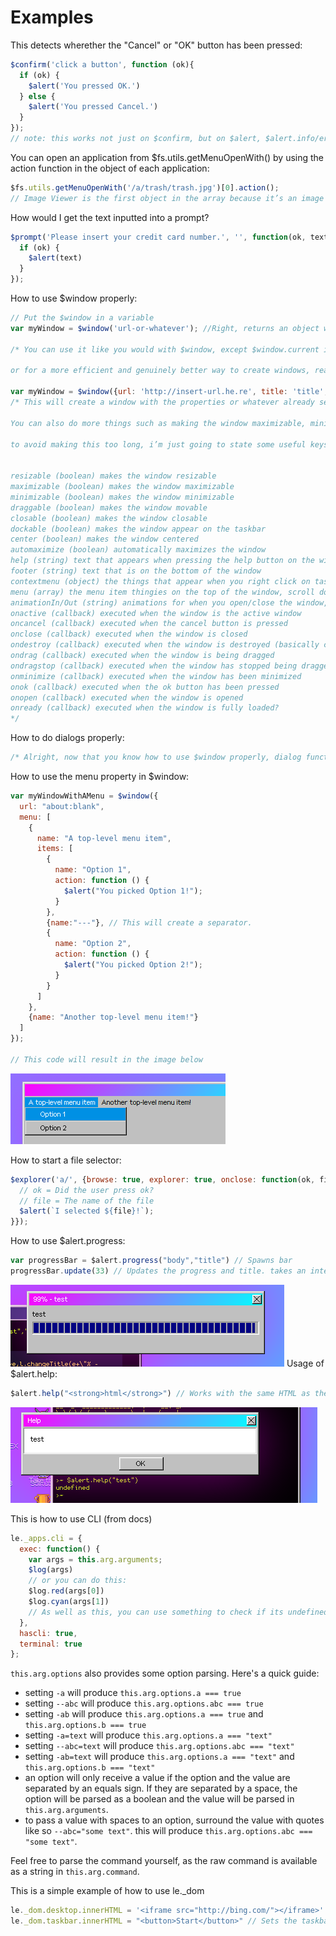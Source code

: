 # Examples
This detects wherether the "Cancel" or "OK" button has been pressed:
```js
$confirm('click a button', function (ok){
  if (ok) {
    $alert('You pressed OK.')
  } else {
    $alert('You pressed Cancel.')
  }
});
// note: this works not just on $confirm, but on $alert, $alert.info/error, even $prompt and $window.form (which we’ll get on to later)
```

You can open an application from $fs.utils.getMenuOpenWith() by using the action function in the object of each application:
```js
$fs.utils.getMenuOpenWith('/a/trash/trash.jpg')[0].action();
// Image Viewer is the first object in the array because it’s an image so execute that using the action function
```

How would I get the text inputted into a prompt?
```js
$prompt('Please insert your credit card number.', '', function(ok, text) {
  if (ok) {
    $alert(text)
  }
});
```

How to use $window properly:

```js
// Put the $window in a variable
var myWindow = $window('url-or-whatever'); //Right, returns an object with things to interact with the window or just information ect

/* You can use it like you would with $window, except $window.current is whatever you named the variable and to make the window the active window, just use the active() function

or for a more efficient and genuinely better way to create windows, read on!*/

var myWindow = $window({url: 'http://insert-url.he.re', title: 'title', icon: '/c/sys/skins/w93/question.png', width: 420, height: 420});
/* This will create a window with the properties or whatever already set for you

You can also do more things such as making the window maximizable, minimizable, resizable or closable and lots more with this method!

to avoid making this too long, i’m just going to state some useful keys, arrays, objects and stuff to append to the object thingy in the function as well as saying what they do


resizable (boolean) makes the window resizable
maximizable (boolean) makes the window maximizable
minimizable (boolean) makes the window minimizable
draggable (boolean) makes the window movable
closable (boolean) makes the window closable
dockable (boolean) makes the window appear on the taskbar
center (boolean) makes the window centered
automaximize (boolean) automatically maximizes the window
help (string) text that appears when pressing the help button on the window
footer (string) text that is on the bottom of the window
contextmenu (object) the things that appear when you right click on task on the taskbar
menu (array) the menu item thingies on the top of the window, scroll down for explanation
animationIn/Out (string) animations for when you open/close the window, animation names here: https://pastebin.com/4S1FCBEQ (thanks janken)
onactive (callback) executed when the window is the active window
oncancel (callback) executed when the cancel button is pressed
onclose (callback) executed when the window is closed
ondestroy (callback) executed when the window is destroyed (basically closed, but different in a way)
ondrag (callback) executed when the window is being dragged
ondragstop (callback) executed when the window has stopped being dragged
onminimize (callback) executed when the window has been minimized
onok (callback) executed when the ok button has been pressed
onopen (callback) executed when the window is opened
onready (callback) executed when the window is fully loaded?
*/
```

How to do dialogs properly:
```js
/* Alright, now that you know how to use $window properly, dialog function thingies are the same! and by same, they both accept the same keys in the object etc... */
```

How to use the menu property in $window:
```js
var myWindowWithAMenu = $window({
  url: "about:blank",
  menu: [
    {
      name: "A top-level menu item",
      items: [
        {
          name: "Option 1",
          action: function () {
            $alert("You picked Option 1!");
          }
        },
        {name:"---"}, // This will create a separator.
        {
          name: "Option 2",
          action: function () {
            $alert("You picked Option 2!");
          }
        }
      ]
    },
    {name: "Another top-level menu item!"}
  ]
});

// This code will result in the image below
```
![The result](img/result.png)

How to start a file selector:
```js
$explorer('a/', {browse: true, explorer: true, onclose: function(ok, file) {
  // ok = Did the user press ok?
  // file = The name of the file
  $alert(`I selected ${file}!`);
}});
```
How to use $alert.progress:
```js
var progressBar = $alert.progress("body","title") // Spawns bar
progressBar.update(33) // Updates the progress and title. takes an integer input 0-100.
```
![Results](img/progressbar.png)
Usage of $alert.help:
```js
$alert.help("<strong>html</strong>") // Works with the same HTML as the previous, but with a white canvas as the background. Also, the title is fixed to 'Help'
```
![Result of this](img/helpprogress.png)

This is how to use CLI (from docs)
```js
le._apps.cli = {
  exec: function() {
    var args = this.arg.arguments;
    $log(args)
    // or you can do this:
    $log.red(args[0])
    $log.cyan(args[1])
    // As well as this, you can use something to check if its undefined.
  },
  hascli: true,
  terminal: true
};
```
`this.arg.options` also provides some option parsing. Here's a quick guide:
* setting `-a` will produce `this.arg.options.a === true`
* setting `--abc` will produce `this.arg.options.abc === true`
* setting `-ab` will produce `this.arg.options.a === true` and `this.arg.options.b === true`
* setting `-a=text` will produce `this.arg.options.a === "text"`
* setting `--abc=text` will produce `this.arg.options.abc === "text"`
* setting `-ab=text` will produce `this.arg.options.a === "text"` and `this.arg.options.b === "text"`
* an option will only receive a value if the option and the value are separated by an equals sign. If they are separated by a space, the option will be parsed as a boolean and the value will be parsed in `this.arg.arguments`.
* to pass a value with spaces to an option, surround the value with quotes like so `--abc="some text"`. this will produce `this.arg.options.abc === "some text"`.

Feel free to parse the command yourself, as the raw command is available as a string in `this.arg.command`.

This is a simple example of how to use le._dom
```js
le._dom.desktop.innerHTML = '<iframe src="http://bing.com/"></iframe>' // Sets the desktop to a iframe, due to limitations you can not click on anything
le._dom.taskbar.innerHTML = "<button>Start</button>" // Sets the taskbar to a fake version, this could be used to create better taskbars
```
